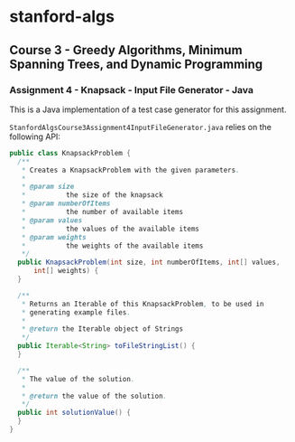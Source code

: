 # stanford-algs

## Course 3 - Greedy Algorithms, Minimum Spanning Trees, and Dynamic Programming

### Assignment 4 - Knapsack - Input File Generator - Java

This is a Java implementation of a test case generator for this assignment.

`StanfordAlgsCourse3Assignment4InputFileGenerator.java` relies on the following API:

```java
public class KnapsackProblem {
  /**
   * Creates a KnapsackProblem with the given parameters.
   *
   * @param size
   *          the size of the knapsack
   * @param numberOfItems
   *          the number of available items
   * @param values
   *          the values of the available items
   * @param weights
   *          the weights of the available items
   */
  public KnapsackProblem(int size, int numberOfItems, int[] values,
      int[] weights) {
  }

  /**
   * Returns an Iterable of this KnapsackProblem, to be used in
   * generating example files.
   *
   * @return the Iterable object of Strings
   */
  public Iterable<String> toFileStringList() {
  }

  /**
   * The value of the solution.
   *
   * @return the value of the solution.
   */
  public int solutionValue() {
  }
}

```
